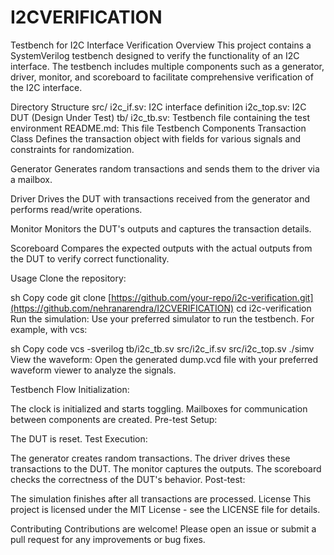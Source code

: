 # I2CVERIFICATION


Testbench for I2C Interface Verification
Overview
This project contains a SystemVerilog testbench designed to verify the functionality of an I2C interface. The testbench includes multiple components such as a generator, driver, monitor, and scoreboard to facilitate comprehensive verification of the I2C interface.

Directory Structure
src/
i2c_if.sv: I2C interface definition
i2c_top.sv: I2C DUT (Design Under Test)
tb/
i2c_tb.sv: Testbench file containing the test environment
README.md: This file
Testbench Components
Transaction Class
Defines the transaction object with fields for various signals and constraints for randomization.

Generator
Generates random transactions and sends them to the driver via a mailbox.

Driver
Drives the DUT with transactions received from the generator and performs read/write operations.

Monitor
Monitors the DUT's outputs and captures the transaction details.

Scoreboard
Compares the expected outputs with the actual outputs from the DUT to verify correct functionality.

Usage
Clone the repository:

sh
Copy code
git clone [https://github.com/your-repo/i2c-verification.git](https://github.com/nehranarendra/I2CVERIFICATION)
cd i2c-verification
Run the simulation:
Use your preferred simulator to run the testbench. For example, with vcs:

sh
Copy code
vcs -sverilog tb/i2c_tb.sv src/i2c_if.sv src/i2c_top.sv
./simv
View the waveform:
Open the generated dump.vcd file with your preferred waveform viewer to analyze the signals.

Testbench Flow
Initialization:

The clock is initialized and starts toggling.
Mailboxes for communication between components are created.
Pre-test Setup:

The DUT is reset.
Test Execution:

The generator creates random transactions.
The driver drives these transactions to the DUT.
The monitor captures the outputs.
The scoreboard checks the correctness of the DUT's behavior.
Post-test:

The simulation finishes after all transactions are processed.
License
This project is licensed under the MIT License - see the LICENSE file for details.

Contributing
Contributions are welcome! Please open an issue or submit a pull request for any improvements or bug fixes.

